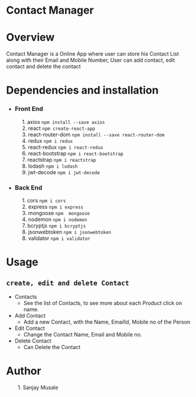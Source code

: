 # Contact Manager

# Overview
Contact Manager is a Online App where user can store his Contact List along with their Email and Mobile Number,
User can add contact, edit contact and delete the contact

# Dependencies and installation
*  ### Front End ###
&nbsp;&nbsp;&nbsp;&nbsp;&nbsp;&nbsp;&nbsp;&nbsp;&nbsp;&nbsp; 1. axios `npm install --save axios`<br/>
&nbsp;&nbsp;&nbsp;&nbsp;&nbsp;&nbsp;&nbsp;&nbsp;&nbsp;&nbsp; 2. react `npm create-react-app`<br/>
&nbsp;&nbsp;&nbsp;&nbsp;&nbsp;&nbsp;&nbsp;&nbsp;&nbsp;&nbsp; 3. react-router-dom `npm install --save react-router-dom`<br/>
&nbsp;&nbsp;&nbsp;&nbsp;&nbsp;&nbsp;&nbsp;&nbsp;&nbsp;&nbsp; 4. redux `npm i redux`<br/>
&nbsp;&nbsp;&nbsp;&nbsp;&nbsp;&nbsp;&nbsp;&nbsp;&nbsp;&nbsp; 5. react-redux `npm i react-redux`<br/>
&nbsp;&nbsp;&nbsp;&nbsp;&nbsp;&nbsp;&nbsp;&nbsp;&nbsp;&nbsp; 6. react-bootstrap `npm i react-bootstrap`<br/>
&nbsp;&nbsp;&nbsp;&nbsp;&nbsp;&nbsp;&nbsp;&nbsp;&nbsp;&nbsp; 7. reactstrap `npm i reactstrap`<br/>
&nbsp;&nbsp;&nbsp;&nbsp;&nbsp;&nbsp;&nbsp;&nbsp;&nbsp;&nbsp; 8. lodash `npm i lodash`<br/>
&nbsp;&nbsp;&nbsp;&nbsp;&nbsp;&nbsp;&nbsp;&nbsp;&nbsp;&nbsp; 9. jwt-decode `npm i jwt-decode`<br/>

*  ### Back End ###
&nbsp;&nbsp;&nbsp;&nbsp;&nbsp;&nbsp;&nbsp;&nbsp;&nbsp;&nbsp; 1. cors `npm i cors`<br/>
&nbsp;&nbsp;&nbsp;&nbsp;&nbsp;&nbsp;&nbsp;&nbsp;&nbsp;&nbsp; 2. express `npm i express`<br/>
&nbsp;&nbsp;&nbsp;&nbsp;&nbsp;&nbsp;&nbsp;&nbsp;&nbsp;&nbsp; 3. mongoose `npm  mongoose`<br/>
&nbsp;&nbsp;&nbsp;&nbsp;&nbsp;&nbsp;&nbsp;&nbsp;&nbsp;&nbsp; 4. nodemon `npm i nodemon`<br/>
&nbsp;&nbsp;&nbsp;&nbsp;&nbsp;&nbsp;&nbsp;&nbsp;&nbsp;&nbsp; 7. bcryptjs `npm i bcryptjs`<br/>
&nbsp;&nbsp;&nbsp;&nbsp;&nbsp;&nbsp;&nbsp;&nbsp;&nbsp;&nbsp; 8. jsonwebtoken `npm i jsonwebtoken`<br/>
&nbsp;&nbsp;&nbsp;&nbsp;&nbsp;&nbsp;&nbsp;&nbsp;&nbsp;&nbsp; 8. validator `npm i validator`<br/>

# Usage
## `create, edit and delete Contact` ##

* Contacts
  * See the list of Contacts, to see more about each Product click on name.
* Add Contact
  * Add a new Contact, with the Name, EmailId, Mobile no of the Person
* Edit Contact
  * Change the Contact Name, Email and Mobile no.
* Delete Contact
  * Can Delete the Contact
  
 # Author
 &nbsp;&nbsp;&nbsp;&nbsp;&nbsp;&nbsp;&nbsp; 1. Sanjay Musale



